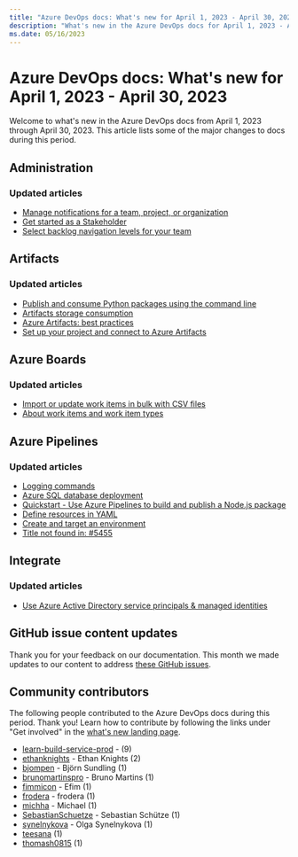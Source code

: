 ```yaml
---
title: "Azure DevOps docs: What's new for April 1, 2023 - April 30, 2023"
description: "What's new in the Azure DevOps docs for April 1, 2023 - April 30, 2023."
ms.date: 05/16/2023
---
```


# Azure DevOps docs: What's new for April 1, 2023 - April 30, 2023

Welcome to what's new in the Azure DevOps docs from April 1, 2023 through April 30, 2023. This article lists some of the major changes to docs during this period.

## Administration

### Updated articles

- [Manage notifications for a team, project, or organization](/azure/devops/organizations/notifications/manage-team-group-global-organization-notifications)
- [Get started as a Stakeholder](/azure/devops/organizations/security/get-started-stakeholder)
- [Select backlog navigation levels for your team](/azure/devops/organizations/settings/select-backlog-navigation-levels)

## Artifacts

### Updated articles

- [Publish and consume Python packages using the command line](/azure/devops/artifacts/quickstarts/python-cli)
- [Artifacts storage consumption](/azure/devops/artifacts/artifact-storage)
- [Azure Artifacts: best practices](/azure/devops/artifacts/concepts/best-practices)
- [Set up your project and connect to Azure Artifacts](/azure/devops/artifacts/npm/npmrc)

## Azure Boards

### Updated articles

- [Import or update work items in bulk with CSV files](/azure/devops/boards/queries/import-work-items-from-csv)
- [About work items and work item types](/azure/devops/boards/work-items/about-work-items)

## Azure Pipelines

### Updated articles

- [Logging commands](/azure/devops/pipelines/scripts/logging-commands)
- [Azure SQL database deployment](/azure/devops/pipelines/targets/azure-sqldb)
- [Quickstart - Use Azure Pipelines to build and publish a Node.js package](/azure/devops/pipelines/ecosystems/javascript)
- [Define resources in YAML](/azure/devops/pipelines/process/resources)
- [Create and target an environment](/azure/devops/pipelines/process/environments)
- [Title not found in: #5455](/azure/devops/pipelines/agents/v2-windows.md)

## Integrate

### Updated articles

- [Use Azure Active Directory service principals & managed identities](/azure/devops/integrate/get-started/authentication/service-principal-managed-identity)

## GitHub issue content updates

Thank you for your feedback on our documentation. This month we made updates to our content to address [these GitHub issues](https://github.com/MicrosoftDocs/azure-devops-docs/issues?q=linked%3Apr+is%3Aissue+is%3Aclosed+closed%3A2023-04-01..2023-04-30).

## Community contributors

The following people contributed to the Azure DevOps docs during this period. Thank you! Learn how to contribute by following the links under "Get involved" in the [what's new landing page](index.yml).

- [learn-build-service-prod](https://github.com/learn-build-service-prod) -  (9)
- [ethanknights](https://github.com/ethanknights) - Ethan Knights (2)
- [bjompen](https://github.com/bjompen) - Björn Sundling (1)
- [brunomartinspro](https://github.com/brunomartinspro) - Bruno Martins (1)
- [fimmicon](https://github.com/fimmicon) - Efim (1)
- [frodera](https://github.com/frodera) - frodera (1)
- [michha](https://github.com/michha) - Michael (1)
- [SebastianSchuetze](https://github.com/SebastianSchuetze) - Sebastian Schütze (1)
- [synelnykova](https://github.com/synelnykova) - Olga Synelnykova (1)
- [teesana](https://github.com/teesana) (1)
- [thomash0815](https://github.com/thomash0815) (1)
